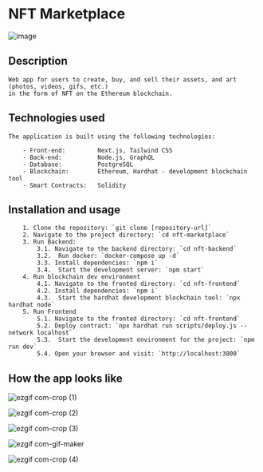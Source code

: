 # NFT Marketplace
![image](https://github.com/Grzegorz00/nft-marketplace/assets/49844467/afeb00f9-8d79-4aef-82f0-a153208af24d)

## Description

	Web app for users to create, buy, and sell their assets, and art (photos, videos, gifs, etc.)
 	in the form of NFT on the Ethereum blockchain.  

## Technologies used

	The application is built using the following technologies:

		- Front-end:         Next.js, Tailwind CSS  
		- Back-end:          Node.js, GraphQL
		- Database:          PostgreSQL 
		- Blockchain:        Ethereum, Hardhat - development blockchain tool
		- Smart Contracts:   Solidity

## Installation and usage

		1. Clone the repository: `git clone [repository-url]`
		2. Navigate to the project directory: `cd nft-marketplace`
		3. Run Backend:
			3.1. Navigate to the backend directory: `cd nft-backend`
			3.2.  Run docker: `docker-compose up -d`
			3.3. Install dependencies: `npm i`
			3.4.  Start the development server: `npm start`
		4. Run blockchain dev environment
			4.1. Navigate to the fronted directory: `cd nft-frontend`
			4.2. Install dependencies: `npm i`
			4.3.  Start the hardhat development blockchain tool: `npx hardhat node`
		5. Run Frontend
  			5.1. Navigate to the fronted directory: `cd nft-frontend`
			5.2. Deploy contract: `npx hardhat run scripts/deploy.js --network localhost`
			5.3.  Start the development environment for the project: `npm run dev`
			5.4. Open your browser and visit: `http://localhost:3000`

## How the app looks like

![ezgif com-crop (1)](https://github.com/Grzegorz00/nft-marketplace/assets/49844467/9fb6c6d5-ae11-49a0-a54a-143bed767466)

![ezgif com-crop (2)](https://github.com/Grzegorz00/nft-marketplace/assets/49844467/2aff5604-a1d4-4ee9-915a-dfbb2e9aac52)

![ezgif com-crop (3)](https://github.com/Grzegorz00/nft-marketplace/assets/49844467/e84577bc-e306-4752-aabc-8f939c6e68dc)

![ezgif com-gif-maker](https://github.com/Grzegorz00/nft-marketplace/assets/49844467/89325059-f45a-4bb0-ba81-7a0fbe8204d9)

![ezgif com-crop (4)](https://github.com/Grzegorz00/nft-marketplace/assets/49844467/17dbe324-2289-4ffa-90ad-74f6ff08bd3d)
